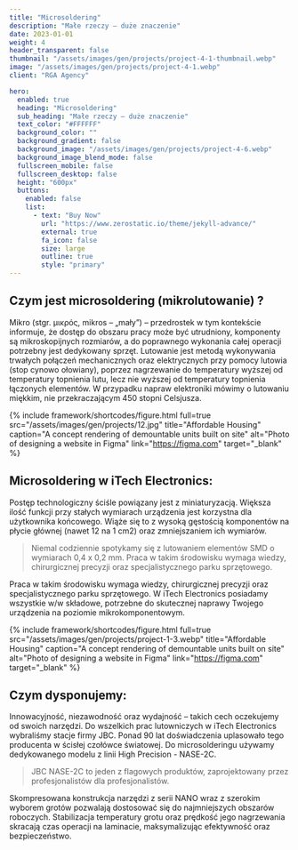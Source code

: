 ```yaml
---
title: "Microsoldering"
description: "Małe rzeczy – duże znaczenie"
date: 2023-01-01
weight: 4
header_transparent: false
thumbnail: "/assets/images/gen/projects/project-4-1-thumbnail.webp"
image: "/assets/images/gen/projects/project-4-1.webp"
client: "RGA Agency"

hero:
  enabled: true
  heading: "Microsoldering"
  sub_heading: "Małe rzeczy – duże znaczenie"
  text_color: "#FFFFFF"
  background_color: ""
  background_gradient: false
  background_image: "/assets/images/gen/projects/project-4-6.webp"
  background_image_blend_mode: false
  fullscreen_mobile: false
  fullscreen_desktop: false
  height: "600px"
  buttons:
    enabled: false
    list:
      - text: "Buy Now"
        url: "https://www.zerostatic.io/theme/jekyll-advance/"
        external: true
        fa_icon: false
        size: large
        outline: true
        style: "primary"
---
```


## Czym jest microsoldering (mikrolutowanie) ?

Mikro (stgr. μικρός, mikros – „mały”) – przedrostek w tym kontekście informuje, że dostęp do obszaru pracy może być utrudniony, komponenty są mikroskopijnych rozmiarów, a do poprawnego wykonania całej operacji potrzebny jest dedykowany sprzęt.
Lutowanie jest metodą wykonywania trwałych połączeń mechanicznych oraz elektrycznych przy pomocy lutowia (stop cynowo ołowiany), poprzez nagrzewanie do temperatury wyższej od temperatury topnienia lutu, lecz nie wyższej od temperatury topnienia łączonych elementów. W przypadku napraw elektroniki mówimy o lutowaniu miękkim, nie przekraczającym 450 stopni Celsjusza. 


{% include framework/shortcodes/figure.html full=true src="/assets/images/gen/projects/12.jpg" title="Affordable Housing"  caption="A concept rendering of demountable units built on site" alt="Photo of designing a website in Figma" link="https://figma.com" target="_blank" %}

## Microsoldering w iTech Electronics:

Postęp technologiczny ściśle powiązany jest z miniaturyzacją. Większa ilość funkcji przy stałych wymiarach urządzenia jest korzystna dla użytkownika końcowego. Wiąże się to z wysoką gęstością komponentów na płycie głównej (nawet 12 na 1 cm2) oraz zmniejszaniem ich wymiarów.

>  Niemal codziennie spotykamy się z lutowaniem elementów SMD o wymiarach 0,4 x 0,2 mm. Praca w takim środowisku wymaga wiedzy, chirurgicznej precyzji oraz specjalistycznego parku sprzętowego.

Praca w takim środowisku wymaga wiedzy, chirurgicznej precyzji oraz specjalistycznego parku sprzętowego. W iTech Electronics posiadamy wszystkie w/w składowe, potrzebne do skutecznej naprawy Twojego urządzenia na poziomie mikrokomponentowym.

{% include framework/shortcodes/figure.html full=true src="/assets/images/gen/projects/project-1-3.webp" title="Affordable Housing"  caption="A concept rendering of demountable units built on site" alt="Photo of designing a website in Figma" link="https://figma.com" target="_blank" %}

## Czym dysponujemy:

Innowacyjność, niezawodność oraz wydajność – takich cech oczekujemy od swoich narzędzi. Do wszelkich prac lutowniczych w iTech Electronics wybraliśmy stacje firmy JBC. Ponad 90 lat doświadczenia uplasowało tego producenta w ścisłej czołówce światowej. Do microsolderingu używamy dedykowanego modelu z linii High Precision - NASE-2C. 

> JBC NASE-2C to jeden z flagowych produktów, zaprojektowany przez profesjonalistów dla profesjonalistów.  

Skompresowana konstrukcja narzędzi z serii NANO wraz z szerokim wyborem grotów pozwalają dostosować się do najmniejszych obszarów roboczych. Stabilizacja temperatury grotu oraz prędkość jego nagrzewania skracają czas operacji na laminacie, maksymalizując efektywność oraz bezpieczeństwo.





